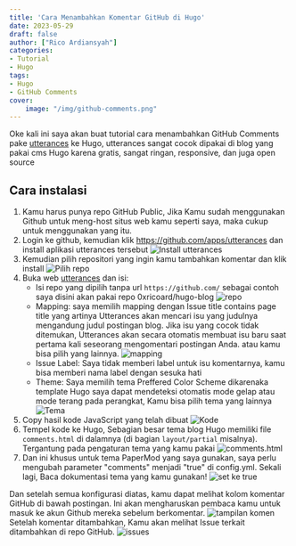 ```yaml
---
title: 'Cara Menambahkan Komentar GitHub di Hugo'
date: 2023-05-29
draft: false
author: ["Rico Ardiansyah"]
categories:
- Tutorial
- Hugo
tags:
- Hugo
- GitHub Comments
cover:
    image: "/img/github-comments.png"
---
```

Oke kali ini saya akan buat tutorial cara menambahkan GitHub Comments pake [utterances](https://utteranc.es/) ke Hugo, utterances sangat cocok dipakai di blog yang pakai cms Hugo karena gratis, sangat ringan, responsive, dan juga open source
## Cara instalasi
1. Kamu harus punya repo GitHub Public, Jika Kamu sudah menggunakan Github untuk meng-host situs web kamu seperti saya, maka cukup untuk menggunakan yang itu.
2. Login ke github, kemudian klik https://github.com/apps/utterances dan install aplikasi utterances tersebut
![Install utterances](/img/IMG_6309.png)
3. Kemudian pilih repositori yang ingin kamu tambahkan komentar dan klik install
![Pilih repo](/img/IMG_6310.png)
4. Buka web [utterances](https://utteranc.es/) dan isi:
    - Isi repo yang dipilih tanpa url ``https://github.com/`` sebagai contoh saya disini akan pakai repo 0xricoard/hugo-blog
      ![repo](/img/repo.png)
    - Mapping: saya memilih mapping dengan Issue title contains page title yang artinya Utterances akan mencari isu yang judulnya mengandung judul postingan blog. Jika isu yang cocok tidak ditemukan, Utterances akan secara otomatis membuat isu baru saat pertama kali seseorang mengomentari postingan Anda. atau kamu bisa pilih yang lainnya.
![mapping](/img/mapping.png)
    - Issue Label: Saya tidak memberi label untuk isu komentarnya, kamu bisa memberi nama label dengan sesuka hati
    - Theme: Saya memilih tema Preffered Color Scheme dikarenaka template Hugo saya dapat mendeteksi otomatis mode gelap atau mode terang pada perangkat, Kamu bisa pilih tema yang lainnya
    ![Tema](/img/theme.png)
5. Copy hasil kode JavaScript yang telah dibuat
   ![Kode](/img/kodescript.png)
6. Tempel kode ke Hugo, Sebagian besar tema blog Hugo memiliki file ``comments.html`` di dalamnya (di bagian ``layout/partial`` misalnya). Tergantung pada pengaturan tema yang kamu pakai
   ![comments.html](/img/commentshtml.png)
7. Dan ini khusus untuk tema PaperMod yang saya gunakan, saya perlu mengubah parameter "comments" menjadi "true" di config.yml. Sekali lagi, Baca dokumentasi tema yang kamu gunakan!
    ![set ke true](/img/commentstrue.png)
 
Dan setelah semua konfigurasi diatas, kamu dapat melihat kolom komentar GitHub di bawah postingan. Ini akan mengharuskan pembaca kamu untuk masuk ke akun Github mereka sebelum berkomentar.
![tampilan komen](/img/github-comments.png)
Setelah komentar ditambahkan, Kamu akan melihat Issue terkait ditambahkan di repo GitHub.
![issues](/img/issues.png)
